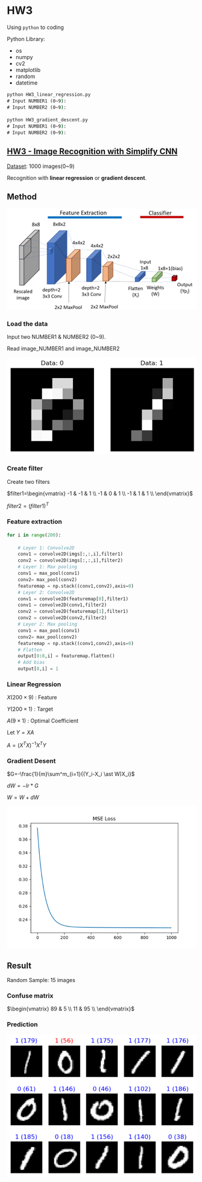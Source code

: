 # HW3

Using ``python`` to coding

Python Library:

* os
* numpy
* cv2
* matplotlib
* random
* datetime

```cmd
python HW3_linear_regression.py
# Input NUMBER1 (0~9): 
# Input NUMBER2 (0~9):

python HW3_gradient_descent.py
# Input NUMBER1 (0~9): 
# Input NUMBER2 (0~9):

```

## [HW3 - Image Recognition with Simplify CNN](HW3.ipynb)

[Dataset](https://mailntustedutw-my.sharepoint.com/:u:/g/personal/m11107309_ms_ntust_edu_tw/EfS2C1MOel5LpJ5J_ZUmngIBVGiOgaJuz0m4zxXDFwkSGw?e=IC6BPw): 1000 images(0~9)

Recognition with **linear regression** or **gradient descent**.

## Method

![image](images/method.png)

### Load the data

Input two NUMBER1 & NUMBER2 (0~9).

Read image_NUMBER1 and image_NUMBER2

![image](images/data.png)

### Create filter

Create two filters

$filter1=\begin{vmatrix}
-1  & -1 & 1   \\
-1  & 0  & 1   \\
-1  & 1  & 1   \\
\end{vmatrix}$

$filter2 = (filter1)^T$

### Feature extraction

```python
for i in range(200):

    # Leyer 1: Convolve2D
    conv1 = convolve2D(imgs[:,:,i],filter1)
    conv2 = convolve2D(imgs[:,:,i],filter2)
    # Leyer 1: Max pooling
    conv1 = max_pool(conv1)
    conv2= max_pool(conv2)
    featuremap = np.stack((conv1,conv2),axis=0)
    # Leyer 2: Convolve2D
    conv1 = convolve2D(featuremap[0],filter1)
    conv1 = convolve2D(conv1,filter2)
    conv2 = convolve2D(featuremap[1],filter1)
    conv2 = convolve2D(conv2,filter2)
    # Leyer 2: Max pooling
    conv1 = max_pool(conv1)
    conv2= max_pool(conv2)
    featuremap = np.stack((conv1,conv2),axis=0)
    # Flatten
    output[0:8,i] = featuremap.flatten()
    # Add bias
    output[8,i] = 1
```

### **Linear Regression**

$X(200\times9)$ : Feature

$Y(200\times1)$ : Target

$A(9\times1)$ : Optimal Coefficient

Let $Y=XA$

$A=(X^TX)^{-1}X^TY$

### **Gradient Desent**

$G=-\frac{1}{m}\sum^m_{i=1}{(Y_i-X_i \ast W)X_i}$

$dW = {-lr \ast G}$

$W = W + dW$

![image](images/MSE.png)

## Result

Random Sample: 15 images

### Confuse matrix

$\begin{vmatrix}
89  & 5  \\
11  & 95  \\
\end{vmatrix}$

### Prediction

![image](images/result.png)
